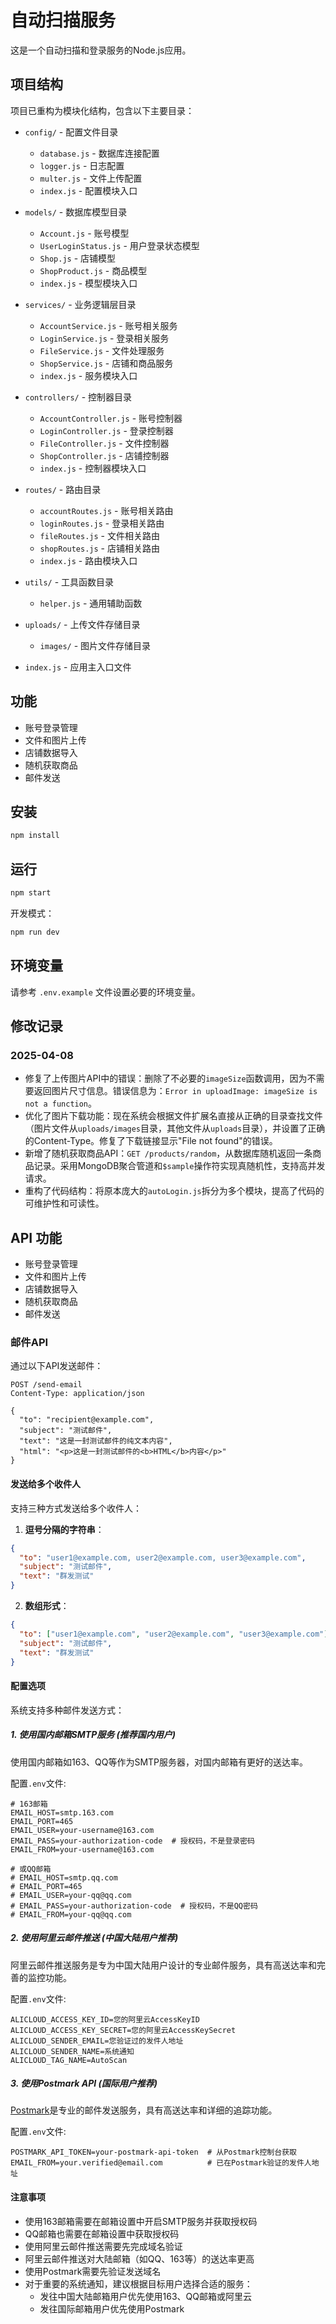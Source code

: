 # 自动扫描服务

这是一个自动扫描和登录服务的Node.js应用。

## 项目结构

项目已重构为模块化结构，包含以下主要目录：

- `config/` - 配置文件目录
  - `database.js` - 数据库连接配置
  - `logger.js` - 日志配置
  - `multer.js` - 文件上传配置
  - `index.js` - 配置模块入口
  
- `models/` - 数据库模型目录
  - `Account.js` - 账号模型
  - `UserLoginStatus.js` - 用户登录状态模型
  - `Shop.js` - 店铺模型
  - `ShopProduct.js` - 商品模型
  - `index.js` - 模型模块入口

- `services/` - 业务逻辑层目录
  - `AccountService.js` - 账号相关服务
  - `LoginService.js` - 登录相关服务
  - `FileService.js` - 文件处理服务
  - `ShopService.js` - 店铺和商品服务
  - `index.js` - 服务模块入口

- `controllers/` - 控制器目录
  - `AccountController.js` - 账号控制器
  - `LoginController.js` - 登录控制器
  - `FileController.js` - 文件控制器
  - `ShopController.js` - 店铺控制器
  - `index.js` - 控制器模块入口

- `routes/` - 路由目录
  - `accountRoutes.js` - 账号相关路由
  - `loginRoutes.js` - 登录相关路由
  - `fileRoutes.js` - 文件相关路由
  - `shopRoutes.js` - 店铺相关路由
  - `index.js` - 路由模块入口

- `utils/` - 工具函数目录
  - `helper.js` - 通用辅助函数

- `uploads/` - 上传文件存储目录
  - `images/` - 图片文件存储目录

- `index.js` - 应用主入口文件

## 功能

- 账号登录管理
- 文件和图片上传
- 店铺数据导入
- 随机获取商品
- 邮件发送

## 安装

```bash
npm install
```

## 运行

```bash
npm start
```

开发模式：

```bash
npm run dev
```

## 环境变量

请参考 `.env.example` 文件设置必要的环境变量。

## 修改记录

### 2025-04-08

- 修复了上传图片API中的错误：删除了不必要的`imageSize`函数调用，因为不需要返回图片尺寸信息。错误信息为：`Error in uploadImage: imageSize is not a function`。
- 优化了图片下载功能：现在系统会根据文件扩展名直接从正确的目录查找文件（图片文件从`uploads/images`目录，其他文件从`uploads`目录），并设置了正确的Content-Type。修复了下载链接显示"File not found"的错误。
- 新增了随机获取商品API：`GET /products/random`，从数据库随机返回一条商品记录。采用MongoDB聚合管道和`$sample`操作符实现真随机性，支持高并发请求。
- 重构了代码结构：将原本庞大的`autoLogin.js`拆分为多个模块，提高了代码的可维护性和可读性。

## API 功能

- 账号登录管理
- 文件和图片上传
- 店铺数据导入
- 随机获取商品
- 邮件发送

### 邮件API

通过以下API发送邮件：

```
POST /send-email
Content-Type: application/json

{
  "to": "recipient@example.com",
  "subject": "测试邮件",
  "text": "这是一封测试邮件的纯文本内容",
  "html": "<p>这是一封测试邮件的<b>HTML</b>内容</p>"
}
```

#### 发送给多个收件人

支持三种方式发送给多个收件人：

1. **逗号分隔的字符串**：
```json
{
  "to": "user1@example.com, user2@example.com, user3@example.com",
  "subject": "测试邮件",
  "text": "群发测试"
}
```

2. **数组形式**：
```json
{
  "to": ["user1@example.com", "user2@example.com", "user3@example.com"],
  "subject": "测试邮件",
  "text": "群发测试"
}
```

#### 配置选项

系统支持多种邮件发送方式：

##### 1. 使用国内邮箱SMTP服务 (推荐国内用户)

使用国内邮箱如163、QQ等作为SMTP服务器，对国内邮箱有更好的送达率。

配置`.env`文件:
```
# 163邮箱
EMAIL_HOST=smtp.163.com
EMAIL_PORT=465
EMAIL_USER=your-username@163.com
EMAIL_PASS=your-authorization-code  # 授权码，不是登录密码
EMAIL_FROM=your-username@163.com

# 或QQ邮箱
# EMAIL_HOST=smtp.qq.com
# EMAIL_PORT=465
# EMAIL_USER=your-qq@qq.com
# EMAIL_PASS=your-authorization-code  # 授权码，不是QQ密码
# EMAIL_FROM=your-qq@qq.com
```

##### 2. 使用阿里云邮件推送 (中国大陆用户推荐)

阿里云邮件推送服务是专为中国大陆用户设计的专业邮件服务，具有高送达率和完善的监控功能。

配置`.env`文件:
```
ALICLOUD_ACCESS_KEY_ID=您的阿里云AccessKeyID 
ALICLOUD_ACCESS_KEY_SECRET=您的阿里云AccessKeySecret
ALICLOUD_SENDER_EMAIL=您验证过的发件人地址
ALICLOUD_SENDER_NAME=系统通知
ALICLOUD_TAG_NAME=AutoScan
```

##### 3. 使用Postmark API (国际用户推荐)

[Postmark](https://postmarkapp.com/)是专业的邮件发送服务，具有高送达率和详细的追踪功能。

配置`.env`文件:
```
POSTMARK_API_TOKEN=your-postmark-api-token  # 从Postmark控制台获取
EMAIL_FROM=your.verified@email.com          # 已在Postmark验证的发件人地址
```

#### 注意事项

- 使用163邮箱需要在邮箱设置中开启SMTP服务并获取授权码
- QQ邮箱也需要在邮箱设置中获取授权码
- 使用阿里云邮件推送需要先完成域名验证
- 阿里云邮件推送对大陆邮箱（如QQ、163等）的送达率更高
- 使用Postmark需要先验证发送域名
- 对于重要的系统通知，建议根据目标用户选择合适的服务：
  - 发往中国大陆邮箱用户优先使用163、QQ邮箱或阿里云
  - 发往国际邮箱用户优先使用Postmark 